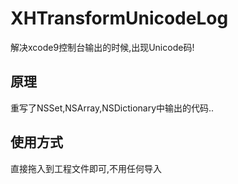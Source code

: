 # XHTransformUnicodeLog
解决xcode9控制台输出的时候,出现Unicode码!

## 原理

重写了NSSet,NSArray,NSDictionary中输出的代码..

## 使用方式

直接拖入到工程文件即可,不用任何导入
